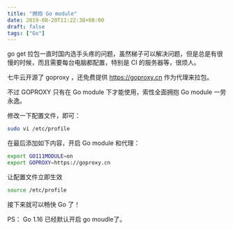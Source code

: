 ```yaml
---
title: "拥抱 Go module"
date: 2019-08-20T11:22:38+08:00
draft: false
tags: ["Go"]
---
```


go get 拉包一直时国内选手头疼的问题，虽然梯子可以解决问题，但是总是有很慢的时候，而且需要每台电脑都配置，特别是 CI 的服务器等，很烦人。

七牛云开源了 goproxy ，还免费提供 https://goproxy.cn 作为代理来拉包。

不过 GOPROXY 只有在 Go module 下才能使用，索性全面拥抱 Go module 一劳永逸。

修改一下配置文件，即可：

```bash
sudo vi /etc/profile
```

在最后添加如下内容，开启 Go module 和代理：

```bash
export GO111MODULE=on
export GOPROXY=https://goproxy.cn
```

让配置文件立即生效

```bash
source /etc/profile
```

接下来就可以畅快 Go 了！



PS： Go 1.16 已经默认开启 go moudle了。